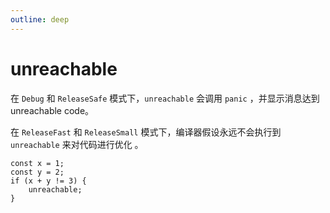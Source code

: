 ```yaml
---
outline: deep
---
```


# unreachable

在 `Debug` 和 `ReleaseSafe` 模式下，`unreachable` 会调用 `panic` ，并显示消息达到 unreachable code。

在 `ReleaseFast` 和 `ReleaseSmall` 模式下，编译器假设永远不会执行到 `unreachable` 来对代码进行优化 。

```zig
const x = 1;
const y = 2;
if (x + y != 3) {
    unreachable;
}
```
